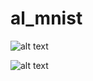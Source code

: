 # al_mnist

![alt text](https://github.com/chenwe73/al_mnist/blob/master/image55.png)

![alt text](https://github.com/chenwe73/al_mnist/blob/master/image30.png)
